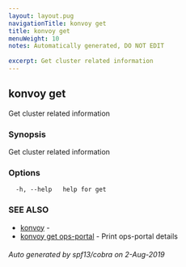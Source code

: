 ```yaml
---
layout: layout.pug
navigationTitle: konvoy get
title: konvoy get
menuWeight: 10
notes: Automatically generated, DO NOT EDIT
 
excerpt: Get cluster related information
---
```


## konvoy get

Get cluster related information

### Synopsis

Get cluster related information

### Options

```
  -h, --help   help for get
```

### SEE ALSO

* [konvoy](../)	 -
* [konvoy get ops-portal](./konvoy-get-ops-portal/)	 - Print ops-portal details

###### Auto generated by spf13/cobra on 2-Aug-2019

